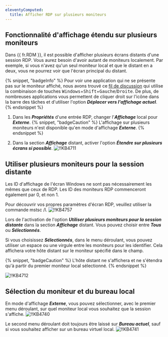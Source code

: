 ```yaml
---
eleventyComputed:
  title: Afficher RDP sur plusieurs moniteurs
---
```

## Fonctionnalité d'affichage étendu sur plusieurs moniteurs

Dans {{ fr.RDM }}, il est possible d'afficher plusieurs écrans distants d'une session RDP.
Vous aurez besoin d'avoir autant de moniteurs localement. Par exemple, si vous n'avez qu'un seul moniteur local et que le distant en a deux, vous ne pourrez voir que l'écran principal du distant.

{% snippet, "badgeInfo" %}
Pour voir une application qui ne se présente pas sur le moniteur affiché, nous avons trouvé ce [fil de discussion](https://superuser.com/questions/53585/how-to-move-windows-that-open-up-offscreen) qui utilise la combinaison de touches <kbd>Windows</kbd>+<kbd>Shift</kbd>+<kbd>Gauche</kbd>/<kbd>Droite</kbd>. De plus, de nombreuses applications vous permettent de cliquer droit sur l'icône dans la barre des tâches et d'utiliser l'option ***Déplacer vers l'affichage actuel***.
{% endsnippet %}

1. Dans les ***Propriétés*** d'une entrée RDP, changer l'***Affichage*** local pour ***Externe***.
{% snippet, "badgeCaution" %}
L'affichage sur plusieurs moniteurs n'est disponible qu'en mode d'affichage ***Externe***.
{% endsnippet %}

2. Dans la section ***Affichage*** distant, activer l'option ***Étendre sur plusieurs écrans si possible***.
![!!KB4711](https://cdnweb.devolutions.net/docs/docs_en_kb_KB4711.png)

## Utiliser plusieurs moniteurs pour la session distante

Les ID d'affichage de l'écran Windows ne sont pas nécessairement les mêmes que ceux de RDP. Les ID des moniteurs RDP commenceront également par 0, et non 1.

Pour découvrir vos propres paramètres d'écran RDP, veuillez utiliser la commande mstsc /l.
![!!KB4757](https://cdnweb.devolutions.net/docs/docs_en_kb_KB4757.png)

Lors de l'activation de l'option ***Utiliser plusieurs moniteurs pour la session distante*** dans la section ***Affichage*** distant. Vous pouvez choisir entre ***Tous*** ou ***Sélectionnés***.

Si vous choisissez ***Sélectionnés***, dans le menu déroulant, vous pouvez utiliser un espace ou une virgule entre les moniteurs pour les identifier. Cela affichera votre hôte distant sur le moniteur spécifié dans le champ.

{% snippet, "badgeCaution" %}
L'hôte distant ne s'affichera et ne s'étendra qu'à partir du premier moniteur local sélectionné.
{% endsnippet %}

![!!KB4712](https://cdnweb.devolutions.net/docs/docs_en_kb_KB4712.png)

## Sélection du moniteur et du bureau local

En mode d'affichage ***Externe***, vous pouvez sélectionner, avec le premier menu déroulant, sur quel moniteur local vous souhaitez que la session s'affiche.
![!!KB4740](https://cdnweb.devolutions.net/docs/docs_en_kb_KB4740.png)

Le second menu déroulant doit toujours être laissé sur ***Bureau actuel***, sauf si vous souhaitez afficher sur un bureau virtuel local.
![!!KB4741](https://cdnweb.devolutions.net/docs/docs_en_kb_KB4741.png)

